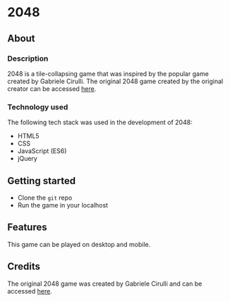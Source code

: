 # 2048

## About

### Description
2048 is a tile-collapsing game that was inspired by the popular game created by Gabriele Cirulli. The original 2048 game created by the original creator can be accessed [here](https://play2048.co/).

### Technology used
The following tech stack was used in the development of 2048:
* HTML5
* CSS
* JavaScript (ES6)
* jQuery

## Getting started
* Clone the `git` repo 
* Run the game in your localhost

## Features
This game can be played on desktop and mobile.

## Credits
The original 2048 game was created by Gabriele Cirulli and can be accessed [here](https://play2048.co/).
